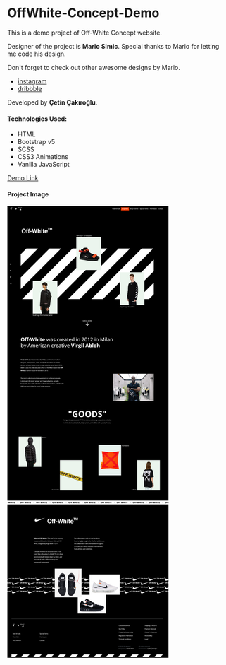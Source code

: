 # OffWhite-Concept-Demo

This is a demo project of Off-White Concept website.

Designer of the project is **Mario Simic**. Special thanks to Mario for letting me code his design.

Don't forget to check out other awesome designs by Mario.
- [instagram](@ui_dude)
- [dribbble](https://dribbble.com/mario-simic)

Developed by **Çetin Çakıroğlu**.

#### Technologies Used:

- HTML
- Bootstrap v5
- SCSS
- CSS3 Animations
- Vanilla JavaScript

[Demo Link](https://off-white-concept.netlify.app/)
#### Project Image

![Demo Image](./assets/images/Project-images/screenshot.png)
